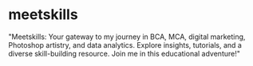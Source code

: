 # meetskills
"Meetskills: Your gateway to my journey in BCA, MCA, digital marketing, Photoshop artistry, and data analytics. Explore insights, tutorials, and a diverse skill-building resource. Join me in this educational adventure!"
